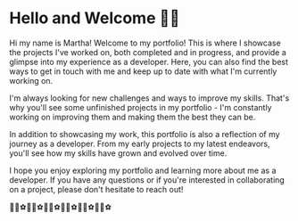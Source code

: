 # Hello and Welcome 👋🏽


Hi my name is Martha! Welcome to my portfolio! This is where I showcase the projects I've worked on, both completed and in progress, and provide a glimpse into my experience as a developer. Here, you can also find the best ways to get in touch with me and keep up to date with what I'm currently working on.


I'm always looking for new challenges and ways to improve my skills. That's why you'll see some unfinished projects in my portfolio - I'm constantly working on improving them and making them the best they can be.

In addition to showcasing my work, this portfolio is also a reflection of my journey as a developer. From my early projects to my latest endeavors, you'll see how my skills have grown and evolved over time.

I hope you enjoy exploring my portfolio and learning more about me as a developer. If you have any questions or if you're interested in collaborating on a project, please don't hesitate to reach out!

💃🏻⚽💃🏻⚽💃🏻⚽💃🏻⚽💃🏻⚽💃🏻⚽
